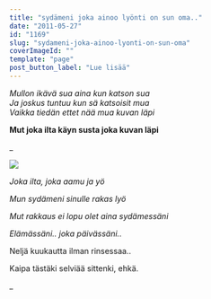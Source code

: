 ```yaml
---
title: "sydämeni joka ainoo lyönti on sun oma.."
date: "2011-05-27"
id: "1169"
slug: "sydameni-joka-ainoo-lyonti-on-sun-oma"
coverImageId: ""
template: "page"
post_button_label: "Lue lisää"
---
```


_Mullon ikävä sua aina kun katson sua_  
_Ja joskus tuntuu kun sä katsoisit mua_  
_Vaikka tiedän ettet nää mua kuvan läpi_  

__Mut joka ilta käyn susta joka kuvan läpi__

_

[![](images/IMG_1251.png)](http://3.bp.blogspot.com/-NQo4wpnzx08/Td_c-KVuIgI/AAAAAAAAAGQ/qUb-QI13NrI/s1600/IMG_1251.png)

_Joka ilta, joka aamu ja yö_

_Mun sydämeni sinulle rakas lyö_

_Mut rakkaus ei lopu olet aina sydämessäni_

_Elämässäni.. joka päivässäni.._

  

Neljä kuukautta ilman rinsessaa..

Kaipa tästäki selviää sittenki, ehkä.

_
